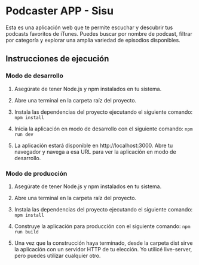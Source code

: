 # Podcaster APP - Sisu

Esta es una aplicación web que te permite escuchar y descubrir tus podcasts favoritos de iTunes. Puedes buscar por nombre de podcast, filtrar por categoría y explorar una amplia variedad de episodios disponibles.

## Instrucciones de ejecución

### Modo de desarrollo

1. Asegúrate de tener Node.js y npm instalados en tu sistema.

2. Abre una terminal en la carpeta raíz del proyecto.

3. Instala las dependencias del proyecto ejecutando el siguiente comando: `npm install`

4. Inicia la aplicación en modo de desarrollo con el siguiente comando: `npm run dev`

5. La aplicación estará disponible en http://localhost:3000. Abre tu navegador y navega a esa URL para ver la aplicación en modo de desarrollo.

### Modo de producción

1. Asegúrate de tener Node.js y npm instalados en tu sistema.

2. Abre una terminal en la carpeta raíz del proyecto.

3. Instala las dependencias del proyecto ejecutando el siguiente comando: `npm install`

4. Construye la aplicación para producción con el siguiente comando: `npm run build`

5. Una vez que la construcción haya terminado, desde la carpeta dist sirve la aplicación con un servidor HTTP de tu elección. Yo utilicé live-server, pero puedes utilizar cualquier otro.
